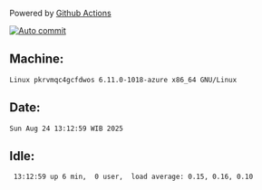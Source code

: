 Powered by [Github Actions](https://github.com/features/actions)

[![Auto commit](https://github.com/hiage/workstation/workflows/Auto%20commit/badge.svg)](https://github.com/hiage/workstation/actions?query=workflow%3A%22Auto+commit%22)

## Machine:
```
Linux pkrvmqc4gcfdwos 6.11.0-1018-azure x86_64 GNU/Linux
```
## Date:
```
Sun Aug 24 13:12:59 WIB 2025
```
## Idle:
```
 13:12:59 up 6 min,  0 user,  load average: 0.15, 0.16, 0.10
```
